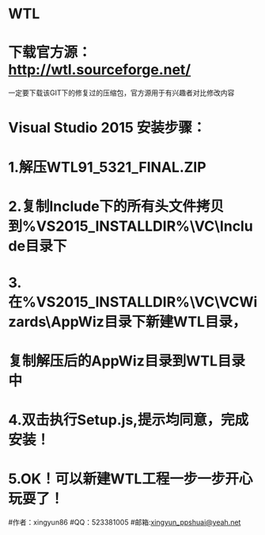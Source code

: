 # WTL
下载官方源：http://wtl.sourceforge.net/
===================================
一定要下载该GIT下的修复过的压缩包，官方源用于有兴趣者对比修改内容

# Visual Studio 2015 安装步骤：
1.解压WTL91_5321_FINAL.ZIP
===================================
2.复制Include下的所有头文件拷贝到%VS2015_INSTALLDIR%\VC\Include目录下
===================================
3.在%VS2015_INSTALLDIR%\VC\VCWizards\AppWiz目录下新建WTL目录，
===================================
  复制解压后的AppWiz目录到WTL目录中
===================================
4.双击执行Setup.js,提示均同意，完成安装！ 
===================================
5.OK！可以新建WTL工程一步一步开心玩耍了！
===================================

#作者：xingyun86
#QQ：523381005
#邮箱:xingyun_ppshuai@yeah.net
